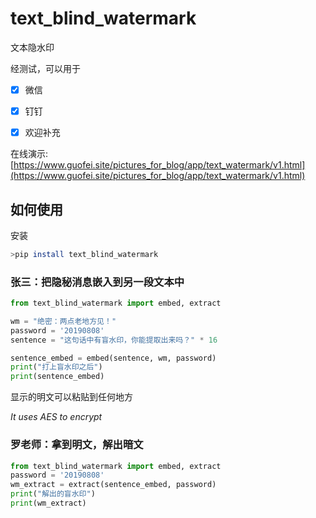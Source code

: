 # text_blind_watermark

文本隐水印

经测试，可以用于
- [x] 微信
- [x] 钉钉
- [x] 欢迎补充


在线演示: [https://www.guofei.site/pictures_for_blog/app/text_watermark/v1.html](https://www.guofei.site/pictures_for_blog/app/text_watermark/v1.html)


## 如何使用

安装

```bash
>pip install text_blind_watermark
```

### 张三：把隐秘消息嵌入到另一段文本中

```python
from text_blind_watermark import embed, extract

wm = "绝密：两点老地方见！"
password = '20190808'
sentence = "这句话中有盲水印，你能提取出来吗？" * 16

sentence_embed = embed(sentence, wm, password)
print("打上盲水印之后")
print(sentence_embed)
```

显示的明文可以粘贴到任何地方

*It uses AES to encrypt*

### 罗老师：拿到明文，解出暗文

```python
from text_blind_watermark import embed, extract
password = '20190808'
wm_extract = extract(sentence_embed, password)
print("解出的盲水印")
print(wm_extract)
```

